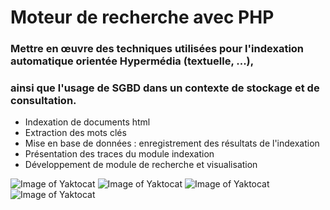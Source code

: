 # Moteur de recherche avec PHP

### Mettre en œuvre des techniques utilisées pour l'indexation automatique orientée Hypermédia (textuelle, ...), 
### ainsi que l'usage de SGBD dans un contexte de stockage et de consultation.

  * Indexation de documents html
  * Extraction des mots clés
  * Mise en base de données : enregistrement des résultats de l'indexation
  * Présentation des traces du module indexation
  * Développement  de module de recherche et visualisation
  
  ![Image of Yaktocat](https://www.zupimages.net/up/20/40/o33q.png)
  ![Image of Yaktocat](https://zupimages.net/up/20/40/m47v.png)
  ![Image of Yaktocat](https://zupimages.net/up/20/40/bpjk.png)
  ![Image of Yaktocat](https://zupimages.net/up/20/40/uni5.png)

